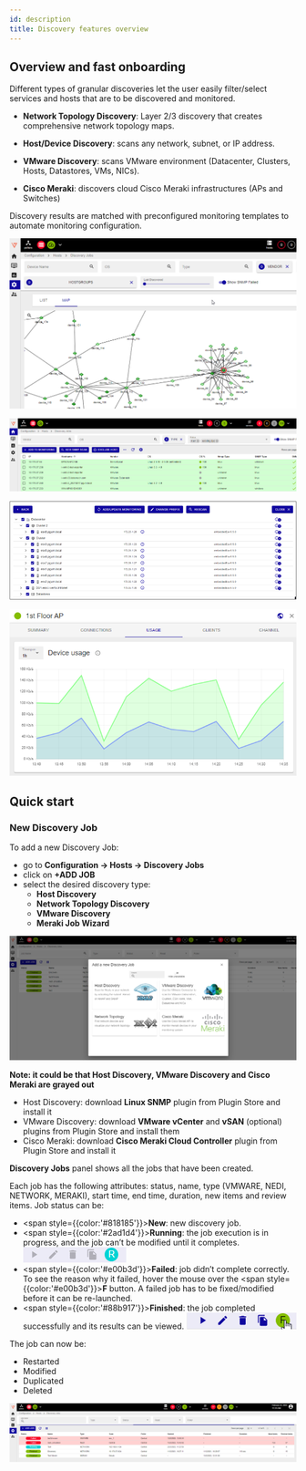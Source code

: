 ```yaml
---
id: description
title: Discovery features overview
---
```


## Overview and fast onboarding

Different types of granular discoveries let the user easily filter/select services and hosts that are to be discovered and monitored.
* **Network Topology Discovery**: Layer 2/3 discovery that creates comprehensive network topology maps.

* **Host/Device Discovery**: scans any network, subnet, or IP address.

* **VMware Discovery**: scans VMware environment (Datacenter, Clusters, Hosts, Datastores, VMs, NICs).

* **Cisco Meraki**: discovers cloud Cisco Meraki infrastructures (APs and Switches)

Discovery results are matched with preconfigured monitoring templates to automate monitoring configuration.

![image](../../assets/discovery/nedi_example.png)

![image](../../assets/discovery/host_discovery.png)

![image](../../assets/discovery/vm_result.png)

![image](../../assets/discovery/meraki15.png)

## Quick start

### New Discovery Job

To add a new Discovery Job:

* go to **Configuration -> Hosts -> Discovery Jobs** 
* click on **+ADD JOB**
* select the desired discovery type:
    * **Host Discovery**
    * **Network Topology Discovery**
    * **VMware Discovery**
    * **Meraki Job Wizard**

![image](../../assets/discovery/add_discovery.png)

**Note: it could be that Host Discovery, VMware Discovery and Cisco Meraki are grayed out**
* Host Discovery: download **Linux SNMP** plugin from Plugin Store and install it 
* VMware Discovery: download **VMware vCenter** and **vSAN** (optional) plugins from Plugin Store and install them 
* Cisco Meraki: download **Cisco Meraki Cloud Controller** plugin from Plugin Store and install it 

**Discovery Jobs** panel shows all the jobs that have been created.

Each job has the following attributes: status, name, type (VMWARE, NEDI, NETWORK, MERAKI), start time, end time, duration, new items and review items. 
Job status can be:
* <span style={{color:'#818185'}}>**New**</span>: new discovery job.
* <span style={{color:'#2ad1d4'}}>**Running**</span>: the job execution is in progress, and the job can’t be modified until it completes. ![image](../../assets/discovery/running.png)
* <span style={{color:'#e00b3d'}}>**Failed**</span>: job didn’t complete correctly. To see the reason why it failed, hover the mouse over the <span style={{color:'#e00b3d'}}>**F**</span> button. A failed job has to be fixed/modified before it can be re-launched. 
* <span style={{color:'#88b917'}}>**Finished**</span>: the job completed successfully and its results can be viewed. ![image](../../assets/discovery/finished.png)

The job can now be:

* Restarted
* Modified
* Duplicated
* Deleted

![image](../../assets/discovery/discovery_status.png)
